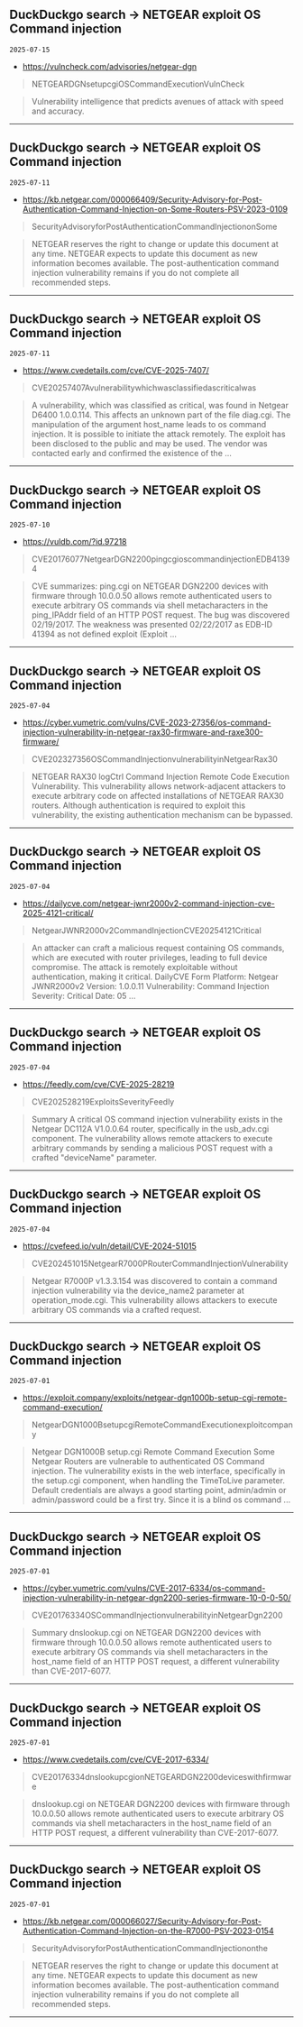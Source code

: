 ## DuckDuckgo search -> NETGEAR exploit OS Command injection
`2025-07-15`

* https://vulncheck.com/advisories/netgear-dgn

<blockquote>
 NETGEARDGNsetupcgiOSCommandExecutionVulnCheck
</blockquote>
<blockquote>
Vulnerability intelligence that predicts avenues of attack with speed and accuracy.
</blockquote>

---

## DuckDuckgo search -> NETGEAR exploit OS Command injection
`2025-07-11`

* https://kb.netgear.com/000066409/Security-Advisory-for-Post-Authentication-Command-Injection-on-Some-Routers-PSV-2023-0109

<blockquote>
 SecurityAdvisoryforPostAuthenticationCommandInjectiononSome
</blockquote>
<blockquote>
NETGEAR reserves the right to change or update this document at any time. NETGEAR expects to update this document as new information becomes available. The post-authentication command injection vulnerability remains if you do not complete all recommended steps.
</blockquote>

---

## DuckDuckgo search -> NETGEAR exploit OS Command injection
`2025-07-11`

* https://www.cvedetails.com/cve/CVE-2025-7407/

<blockquote>
 CVE20257407Avulnerabilitywhichwasclassifiedascriticalwas
</blockquote>
<blockquote>
A vulnerability, which was classified as critical, was found in Netgear D6400 1.0.0.114. This affects an unknown part of the file diag.cgi. The manipulation of the argument host_name leads to os command injection. It is possible to initiate the attack remotely. The exploit has been disclosed to the public and may be used. The vendor was contacted early and confirmed the existence of the ...
</blockquote>

---

## DuckDuckgo search -> NETGEAR exploit OS Command injection
`2025-07-10`

* https://vuldb.com/?id.97218

<blockquote>
 CVE20176077NetgearDGN2200pingcgioscommandinjectionEDB41394
</blockquote>
<blockquote>
CVE summarizes: ping.cgi on NETGEAR DGN2200 devices with firmware through 10.0.0.50 allows remote authenticated users to execute arbitrary OS commands via shell metacharacters in the ping_IPAddr field of an HTTP POST request. The bug was discovered 02/19/2017. The weakness was presented 02/22/2017 as EDB-ID 41394 as not defined exploit (Exploit ...
</blockquote>

---

## DuckDuckgo search -> NETGEAR exploit OS Command injection
`2025-07-04`

* https://cyber.vumetric.com/vulns/CVE-2023-27356/os-command-injection-vulnerability-in-netgear-rax30-firmware-and-raxe300-firmware/

<blockquote>
 CVE202327356OSCommandInjectionvulnerabilityinNetgearRax30
</blockquote>
<blockquote>
NETGEAR RAX30 logCtrl Command Injection Remote Code Execution Vulnerability. This vulnerability allows network-adjacent attackers to execute arbitrary code on affected installations of NETGEAR RAX30 routers. Although authentication is required to exploit this vulnerability, the existing authentication mechanism can be bypassed.
</blockquote>

---

## DuckDuckgo search -> NETGEAR exploit OS Command injection
`2025-07-04`

* https://dailycve.com/netgear-jwnr2000v2-command-injection-cve-2025-4121-critical/

<blockquote>
 NetgearJWNR2000v2CommandInjectionCVE20254121Critical
</blockquote>
<blockquote>
An attacker can craft a malicious request containing OS commands, which are executed with router privileges, leading to full device compromise. The attack is remotely exploitable without authentication, making it critical. DailyCVE Form Platform: Netgear JWNR2000v2 Version: 1.0.0.11 Vulnerability: Command Injection Severity: Critical Date: 05 ...
</blockquote>

---

## DuckDuckgo search -> NETGEAR exploit OS Command injection
`2025-07-04`

* https://feedly.com/cve/CVE-2025-28219

<blockquote>
 CVE202528219ExploitsSeverityFeedly
</blockquote>
<blockquote>
Summary A critical OS command injection vulnerability exists in the Netgear DC112A V1.0.0.64 router, specifically in the usb_adv.cgi component. The vulnerability allows remote attackers to execute arbitrary commands by sending a malicious POST request with a crafted &quot;deviceName&quot; parameter.
</blockquote>

---

## DuckDuckgo search -> NETGEAR exploit OS Command injection
`2025-07-04`

* https://cvefeed.io/vuln/detail/CVE-2024-51015

<blockquote>
 CVE202451015NetgearR7000PRouterCommandInjectionVulnerability
</blockquote>
<blockquote>
Netgear R7000P v1.3.3.154 was discovered to contain a command injection vulnerability via the device_name2 parameter at operation_mode.cgi. This vulnerability allows attackers to execute arbitrary OS commands via a crafted request.
</blockquote>

---

## DuckDuckgo search -> NETGEAR exploit OS Command injection
`2025-07-01`

* https://exploit.company/exploits/netgear-dgn1000b-setup-cgi-remote-command-execution/

<blockquote>
 NetgearDGN1000BsetupcgiRemoteCommandExecutionexploitcompany
</blockquote>
<blockquote>
Netgear DGN1000B setup.cgi Remote Command Execution Some Netgear Routers are vulnerable to authenticated OS Command injection. The vulnerability exists in the web interface, specifically in the setup.cgi component, when handling the TimeToLive parameter. Default credentials are always a good starting point, admin/admin or admin/password could be a first try. Since it is a blind os command ...
</blockquote>

---

## DuckDuckgo search -> NETGEAR exploit OS Command injection
`2025-07-01`

* https://cyber.vumetric.com/vulns/CVE-2017-6334/os-command-injection-vulnerability-in-netgear-dgn2200-series-firmware-10-0-0-50/

<blockquote>
 CVE20176334OSCommandInjectionvulnerabilityinNetgearDgn2200
</blockquote>
<blockquote>
Summary dnslookup.cgi on NETGEAR DGN2200 devices with firmware through 10.0.0.50 allows remote authenticated users to execute arbitrary OS commands via shell metacharacters in the host_name field of an HTTP POST request, a different vulnerability than CVE-2017-6077.
</blockquote>

---

## DuckDuckgo search -> NETGEAR exploit OS Command injection
`2025-07-01`

* https://www.cvedetails.com/cve/CVE-2017-6334/

<blockquote>
 CVE20176334dnslookupcgionNETGEARDGN2200deviceswithfirmware
</blockquote>
<blockquote>
dnslookup.cgi on NETGEAR DGN2200 devices with firmware through 10.0.0.50 allows remote authenticated users to execute arbitrary OS commands via shell metacharacters in the host_name field of an HTTP POST request, a different vulnerability than CVE-2017-6077.
</blockquote>

---

## DuckDuckgo search -> NETGEAR exploit OS Command injection
`2025-07-01`

* https://kb.netgear.com/000066027/Security-Advisory-for-Post-Authentication-Command-Injection-on-the-R7000-PSV-2023-0154

<blockquote>
 SecurityAdvisoryforPostAuthenticationCommandInjectiononthe
</blockquote>
<blockquote>
NETGEAR reserves the right to change or update this document at any time. NETGEAR expects to update this document as new information becomes available. The post-authentication command injection vulnerability remains if you do not complete all recommended steps.
</blockquote>

---

